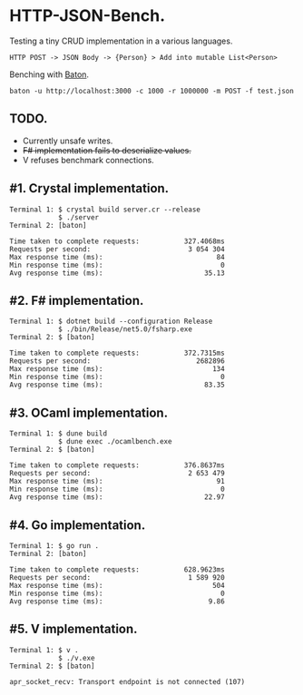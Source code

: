 # HTTP-JSON-Bench.

Testing a tiny CRUD implementation in a various languages.

```
HTTP POST -> JSON Body -> {Person} > Add into mutable List<Person>
```

Benching with [Baton](https://github.com/americanexpress/baton).

```
baton -u http://localhost:3000 -c 1000 -r 1000000 -m POST -f test.json
```

## TODO.
* Currently unsafe writes.
* ~~F# implementation fails to deserialize values.~~
* V refuses benchmark connections.

## #1. Crystal implementation.

```
Terminal 1: $ crystal build server.cr --release
            $ ./server
Terminal 2: [baton]

Time taken to complete requests:           327.4068ms
Requests per second:                        3 054 304
Max response time (ms):                            84
Min response time (ms):                             0
Avg response time (ms):                         35.13
```

## #2. F# implementation.

```
Terminal 1: $ dotnet build --configuration Release
            $ ./bin/Release/net5.0/fsharp.exe
Terminal 2: $ [baton]

Time taken to complete requests:           372.7315ms
Requests per second:                          2682896
Max response time (ms):                           134
Min response time (ms):                             0
Avg response time (ms):                         83.35
```

## #3. OCaml implementation.

```
Terminal 1: $ dune build
            $ dune exec ./ocamlbench.exe
Terminal 2: $ [baton]

Time taken to complete requests:           376.8637ms
Requests per second:                        2 653 479
Max response time (ms):                            91
Min response time (ms):                             0
Avg response time (ms):                         22.97
```

## #4. Go implementation.

```
Terminal 1: $ go run .
Terminal 2: [baton]

Time taken to complete requests:           628.9623ms
Requests per second:                        1 589 920
Max response time (ms):                           504
Min response time (ms):                             0
Avg response time (ms):                          9.86
```

## #5. V implementation.
```
Terminal 1: $ v .
            $ ./v.exe
Terminal 2: $ [baton]

apr_socket_recv: Transport endpoint is not connected (107)
```